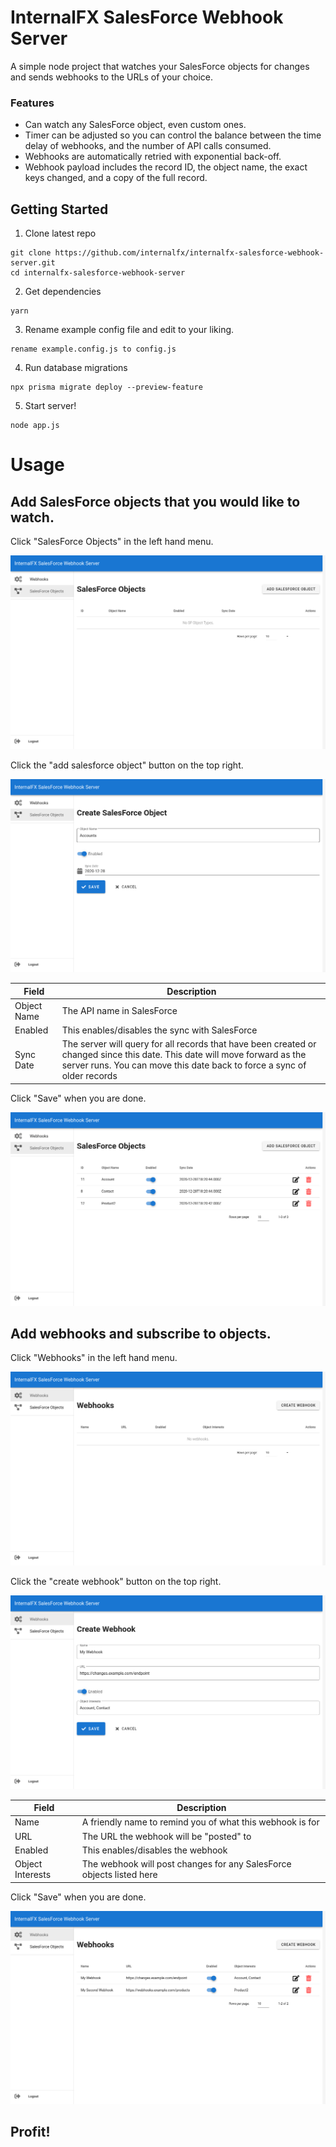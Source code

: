 
# InternalFX SalesForce Webhook Server

A simple node project that watches your SalesForce objects for changes and sends webhooks to the URLs of your choice.

### Features

- Can watch any SalesForce object, even custom ones.
- Timer can be adjusted so you can control the balance between the time delay of webhooks, and the number of API calls consumed.
- Webhooks are automatically retried with exponential back-off.
- Webhook payload includes the record ID, the object name, the exact keys changed, and a copy of the full record.

## Getting Started

1. Clone latest repo
```
git clone https://github.com/internalfx/internalfx-salesforce-webhook-server.git
cd internalfx-salesforce-webhook-server
```

2. Get dependencies
```
yarn
```

3. Rename example config file and edit to your liking.
```
rename example.config.js to config.js
```

4. Run database migrations
```
npx prisma migrate deploy --preview-feature
```

5. Start server!
```
node app.js
```

# Usage

## Add SalesForce objects that you would like to watch.

Click "SalesForce Objects" in the left hand menu.

![](https://raw.githubusercontent.com/internalfx/internalfx-salesforce-webhook-server/main/resources/blank_sfobjects.png)

Click the "add salesforce object" button on the top right.

![](https://raw.githubusercontent.com/internalfx/internalfx-salesforce-webhook-server/main/resources/form_sfobjects.png)

| Field | Description |
| --- | --- |
| Object Name | The API name in SalesForce |
| Enabled | This enables/disables the sync with SalesForce |
| Sync Date | The server will query for all records that have been created or changed since this date. This date will move forward as the server runs. You can move this date back to force a sync of older records |

Click "Save" when you are done.

![](https://raw.githubusercontent.com/internalfx/internalfx-salesforce-webhook-server/main/resources/list_sfobjects.png)

## Add webhooks and subscribe to objects.

Click "Webhooks" in the left hand menu.

![](https://raw.githubusercontent.com/internalfx/internalfx-salesforce-webhook-server/main/resources/blank_webhooks.png)

Click the "create webhook" button on the top right.

![](https://raw.githubusercontent.com/internalfx/internalfx-salesforce-webhook-server/main/resources/form_webhooks.png)

| Field | Description |
| --- | --- |
| Name | A friendly name to remind you of what this webhook is for |
| URL | The URL the webhook will be "posted" to |
| Enabled | This enables/disables the webhook |
| Object Interests | The webhook will post changes for any SalesForce objects listed here |

Click "Save" when you are done.

![](https://raw.githubusercontent.com/internalfx/internalfx-salesforce-webhook-server/main/resources/list_webhooks.png)

## Profit!